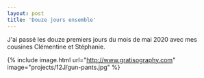 ```yaml
---
layout: post
title: 'Douze jours ensemble'
---
```


J'ai passé les douze premiers jours du mois de mai 2020 avec mes cousines Clémentine et Stéphanie.

{% include image.html url="http://www.gratisography.com" image="projects/12J/gun-pants.jpg" %}
